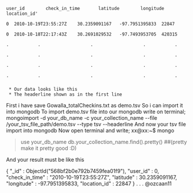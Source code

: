`user_id	    check_in_time	    latitude	    longitude	location_id'`

`0	2010-10-19T23:55:27Z	30.2359091167	-97.7951395833	22847`

`0	2010-10-18T22:17:43Z	30.2691029532	-97.7493953705	420315`

`.           .                   .                   .           .`

`.           .                   .                   .           .`

`.           .                   .                   .           .`

`.           .                   .                   .           .`

###
	 * Our data looks like this
	 * The headerline shown as in the first line
First i have save Gowalla_totalCheckins.txt as demo.tsv
So i can import it into mongodb
To import demo.tsv file into our mongodb write on terminal;
mongoimport -d your_db_name -c your_collection_name --file /your_tsv_file_path/demo.tsv --type tsv --headerline
And now your tsv file import into mongodb
Now open terminal and write;
xx@xx:~$ mongo
> use your_db_name
> db.your_collection_name.find().pretty()       ##(pretty make it pretty good :D)

And your result must be like this

{
	"_id" : ObjectId("568bf2b0e792b7459fea01f9"),
	"user_id" : 0,
	"check_in_time" : "2010-10-19T23:55:27Z",
	"latitude" : 30.2359091167,
	"longitude" : -97.7951395833,
	"location_id" : 22847
}
.
.
.
@ozcaan11
